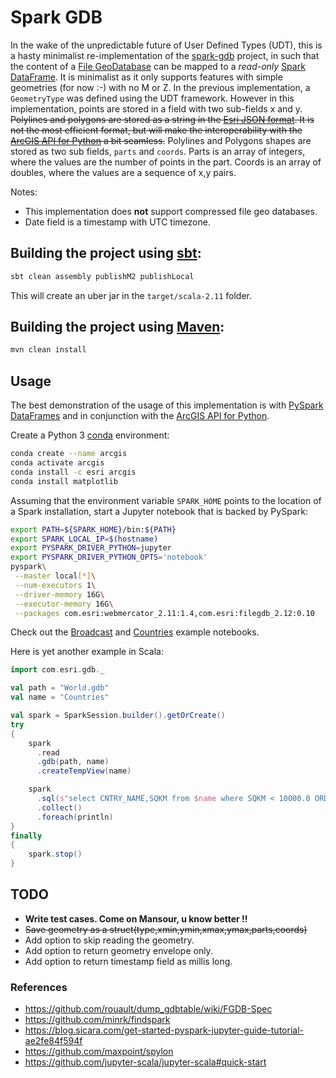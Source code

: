# Spark GDB

In the wake of the unpredictable future of User Defined Types (UDT), this is a hasty minimalist re-implementation of the [spark-gdb](https://github.com/mraad/spark-gdb) project, in such that the content of a [File GeoDatabase](https://www.esri.com/news/arcuser/0309/files/9reasons.pdf) can be mapped to a *read-only* [Spark DataFrame](https://spark.apache.org/docs/latest/sql-programming-guide.html).  It is minimalist as it only supports features with simple geometries (for now :-) with no M or Z.
In the previous implementation, a `GeometryType` was defined using the UDT framework. However in this implementation, points are stored in a field with two sub-fields x and y.  ~~Polylines and polygons are stored as a string in the [Esri JSON format](https://developers.arcgis.com/documentation/common-data-types/geometry-objects.htm).  It is not the most efficient format, but will make the interoperability with the [ArcGIS API for Python](https://developers.arcgis.com/python/) a bit seamless.~~ Polylines and Polygons shapes are stored as two sub fields, `parts` and `coords`. Parts is an array of integers, where the values are the number of points in the part. Coords is an array of doubles, where the values are a sequence of x,y pairs.

Notes:

- This implementation does **not** support compressed file geo databases.
- Date field is a timestamp with UTC timezone.

## Building the project using [sbt](https://www.scala-sbt.org/):

```bash
sbt clean assembly publishM2 publishLocal
```

This will create an uber jar in the `target/scala-2.11` folder.

## Building the project using [Maven](https://maven.apache.org/):

```bash
mvn clean install
```

## Usage

The best demonstration of the usage of this implementation is with [PySpark DataFrames](https://docs.databricks.com/spark/latest/dataframes-datasets/introduction-to-dataframes-python.html) and in conjunction with the [ArcGIS API for Python](https://developers.arcgis.com/python/).

Create a Python 3 [conda](https://conda.io/docs/) environment:

```bash
conda create --name arcgis
conda activate arcgis
conda install -c esri arcgis
conda install matplotlib
```

Assuming that the environment variable `SPARK_HOME` points to the location of a Spark installation, start a Jupyter notebook that is backed by PySpark:

```bash
export PATH=${SPARK_HOME}/bin:${PATH}
export SPARK_LOCAL_IP=$(hostname)
export PYSPARK_DRIVER_PYTHON=jupyter
export PYSPARK_DRIVER_PYTHON_OPTS='notebook'
pyspark\
 --master local[*]\
 --num-executors 1\
 --driver-memory 16G\
 --executor-memory 16G\
 --packages com.esri:webmercator_2.11:1.4,com.esri:filegdb_2.12:0.10
```

Check out the [Broadcast](Broadcast.ipynb) and [Countries](Countries.ipynb) example notebooks.

Here is yet another example in Scala:

```scala
import com.esri.gdb._

val path = "World.gdb"
val name = "Countries"

val spark = SparkSession.builder().getOrCreate()
try
{
    spark
      .read
      .gdb(path, name)
      .createTempView(name)

    spark
      .sql(s"select CNTRY_NAME,SQKM from $name where SQKM < 10000.0 ORDER BY SQKM DESC LIMIT 10")
      .collect()
      .foreach(println)
}
finally
{
    spark.stop()
}
```

## TODO

- **Write test cases. Come on Mansour, u know better !!**
- ~~Save geometry as a struct(type,xmin,ymin,xmax,ymax,parts,coords)~~
- Add option to skip reading the geometry.
- Add option to return geometry envelope only.
- Add option to return timestamp field as millis long.

### References

- https://github.com/rouault/dump_gdbtable/wiki/FGDB-Spec
- https://github.com/minrk/findspark
- https://blog.sicara.com/get-started-pyspark-jupyter-guide-tutorial-ae2fe84f594f
- https://github.com/maxpoint/spylon
- https://github.com/jupyter-scala/jupyter-scala#quick-start
